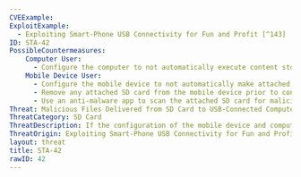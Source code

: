 ```yaml
---
CVEExample:
ExploitExample:
  - Exploiting Smart-Phone USB Connectivity for Fun and Profit [^143]
ID: STA-42
PossibleCountermeasures:
    Computer User:
      - Configure the computer to not automatically execute content stored on mounted USB devices.
    Mobile Device User:
      - Configure the mobile device to not automatically make attached SD media available to a USB-connected computer.
      - Remove any attached SD card from the mobile device prior to connecting to a computer.
      - Use an anti-malware app to scan the attached SD card for malicious files prior to connecting to a computer.
Threat: Malicious Files Delivered from SD Card to USB-Connected Computer
ThreatCategory: SD Card
ThreatDescription: If the configuration of the mobile device and computer allow, an attached SD card will automatically be mounted by a USB-connected computer as a mass storage device. If the SD card contains executable files designed to automatically execute (e.g. autoexec.bat), they will automatically execute. A malicious mobile app can exploit this weakness by writing malicious executables to an attached SD card.
ThreatOrigin: Exploiting Smart-Phone USB Connectivity for Fun and Profit [^143]
layout: threat
title: STA-42
rawID: 42
---
```

